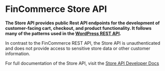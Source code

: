 # FinCommerce Store API

**The Store API provides public Rest API endpoints for the development of customer-facing cart, checkout, and product functionality. It follows many of the patterns used in the [WordPress REST API](https://developer.wordpress.org/rest-api/key-concepts/).**

In contrast to the FinCommerce REST API, the Store API is unauthenticated and does not provide access to sensitive store data or other customer information.

For full documentation of the Store API, visit the [Store API Developer Docs](https://developer.fincommerce.com/docs/apis/store-api)
